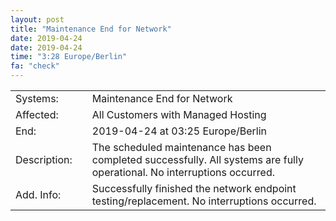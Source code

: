 ```yaml
---
layout: post
title: "Maintenance End for Network"
date: 2019-04-24
date: 2019-04-24
time: "3:28 Europe/Berlin"
fa: "check"
---
```


|                   |   |                                                                      |
|-------------------|---|----------------------------------------------------------------------|
| Systems:          |   | Maintenance End for Network|
| Affected:         |   | All Customers with Managed Hosting |
| End:              |   | 2019-04-24 at 03:25 Europe/Berlin |
| Description:      |   | The scheduled maintenance has been completed successfully. All systems are fully operational. No interruptions occurred. |
| Add. Info:  |   | Successfully finished the network endpoint testing/replacement. No interruptions occurred. |